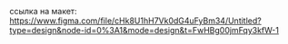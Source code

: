 ссылка на макет: https://www.figma.com/file/cHk8U1hH7Vk0dG4uFyBm34/Untitled?type=design&node-id=0%3A1&mode=design&t=FwHBg00jmFqy3kfW-1
